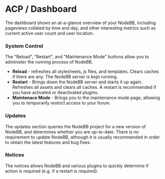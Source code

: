 # ACP / Dashboard

The dashboard shows an at-a-glance overview of your NodeBB, including pageviews collated by time and day, and other interesting metrics such as current active user count and user location.

### System Control

The "Reload", "Restart", and "Maintenance Mode" buttons allow you to administer the running process of NodeBB.

* **Reload** - refreshes all stylesheets, js files, and templates. Clears caches if there are any. The NodeBB server is kept running.
* **Restart** - Brings down the NodeBB server and starts it up again. Refreshes all assets and clears all caches. A restart is recommended if you have activated or deactivated plugins.
* **Maintenace Mode** - Brings you to the maintenance mode page, allowing you to temporarily restrict access to your forum.

### Updates

The updates section queries the NodeBB project for a new version of NodeBB, and determines whether you are up-to-date. There is no requirement to update NodeBB, although it is usually recommended in order to obtain the latest features and bug fixes.

### Notices

The notices allows NodeBB and various plugins to quickly determine if action is required (e.g. if a restart is required).
